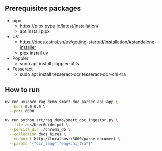 ## Prerequisites packages
- pipx
  - https://pipx.pypa.io/latest/installation/
  - apt install pipx
- UV
  - https://docs.astral.sh/uv/getting-started/installation/#standalone-installer
  - pipx install uv
- Poppler
  - sudo apt install poppler-utils
- Tesseract
  - sudo apt install tesseract-ocr tesseract-ocr-chi-tra

## How to run
```bash
uv run uvicorn rag_demo.smart_doc_parser_api:app \
  --host 0.0.0.0 \
  --port 8000

uv run python src/rag_demo/smart_doc_ingestor.py \
  --file res/UserGuide.pdf \
  --persist_dir ./chroma_db \
  --collection docs_hires \
  --endpoint http://localhost:8000/parse-document \
  --params '{"ocr_lang":"eng+chi_tra"}'
```